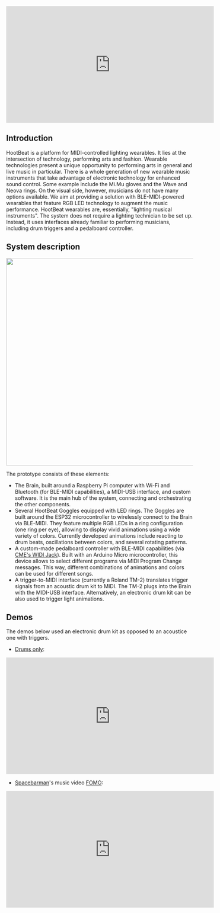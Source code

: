 <iframe width="560" height="315" src="https://www.youtube.com/embed/8htsaXEAMQc" title="YouTube video player" frameborder="0" allow="accelerometer; autoplay; clipboard-write; encrypted-media; gyroscope; picture-in-picture" allowfullscreen></iframe>

## Introduction

HootBeat is a platform for MIDI-controlled lighting wearables. It lies at the intersection of technology, performing arts and fashion. Wearable technologies present a unique opportunity to performing arts in general and live music in particular. There is a whole generation of new wearable music instruments that take advantage of electronic technology for enhanced sound control. Some example include the Mi.Mu gloves and the Wave and Neova rings. On the visual side, however, musicians do not have many options available. We aim at providing a solution with  BLE-MIDI-powered wearables that feature RGB LED technology to augment the music performance. HootBeat wearables are, essentially, "lighting musical instruments". The system does not require a lighting technician to be set up. Instead, it uses interfaces already familiar to performing musicians, including drum triggers and a pedalboard controller.

## System description
<img src="https://github.com/jpcarrascal/HootBeat/blob/main/HootBeat-block_diagram.jpg?raw=true" style="width:560px" />

The prototype consists of these elements:

* The Brain, built around a Raspberry Pi computer with Wi-Fi and Bluetooth (for BLE-MIDI capabilities), a MIDI-USB interface, and custom software. It is the main hub of the system, connecting and orchestrating the other components. 
* Several HootBeat Goggles equipped with LED rings. The Goggles are built around the ESP32 microcontroller to wirelessly connect to the Brain via BLE-MIDI. They feature multiple RGB LEDs in a ring configuration (one ring per eye), allowing to display vivid animations using a wide variety of colors. Currently developed animations include reacting to drum beats, oscillations between colors, and several rotating patterns.
* A custom-made pedalboard controller with BLE-MIDI capabilities (via [CME's WIDI Jack](https://www.cme-pro.com/widi-jack/)). Built with an Arduino Micro microcontroller, this device allows to select different programs via MIDI Program Change messages. This way, different combinations of animations and colors can be used for different songs.
* A trigger-to-MIDI interface (currently a Roland TM-2) translates trigger signals from an acoustic drum kit to MIDI. The TM-2 plugs into the Brain with the MIDI-USB interface. Alternatively, an electronic drum kit can be also used to trigger light animations.

 <!--Github repository: <a href="https://github.com/jpcarrascal/HootBeat">https://github.com/jpcarrascal/HootBeat</a>-->

## Demos
The demos below used an electronic drum kit as opposed to an acoustice one with triggers.
* [Drums only](https://www.youtube.com/watch?v=fSSJu2f_Yg4):

<iframe width="560" height="315" src="https://www.youtube.com/embed/fSSJu2f_Yg4" title="YouTube video player" frameborder="0" allow="accelerometer; autoplay; clipboard-write; encrypted-media; gyroscope; picture-in-picture" allowfullscreen></iframe>

* [Spacebarman](http://www.spacebarman.com)'s music video [FOMO](https://www.youtube.com/watch?v=7elgfIqfh_I):

<iframe width="560" height="315" src="https://www.youtube.com/embed/7elgfIqfh_I" title="YouTube video player" frameborder="0" allow="accelerometer; autoplay; clipboard-write; encrypted-media; gyroscope; picture-in-picture" allowfullscreen></iframe>

